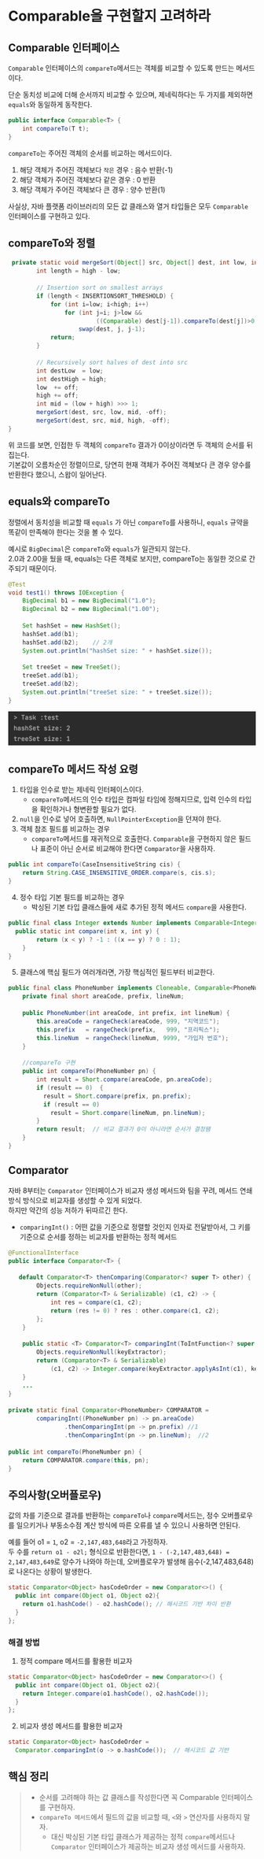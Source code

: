 # Comparable을 구현할지 고려하라
## Comparable 인터페이스
`Comparable` 인터페이스의 `compareTo`메서드는 객체를 비교할 수 있도록 만드는 메서드이다.

단순 동치성 비교에 더해 순서까지 비교할 수 있으며, 제네릭하다는 두 가지를 제외하면 `equals`와 동일하게 동작한다.
```java
public interface Comparable<T> {
	int compareTo(T t);
}
```

`compareTo`는 주어진 객체의 순서를 비교하는 메서드이다.
1. 해당 객체가 주어진 객체보다 `작은` 경우 : 음수 반환(-1)
2. 해당 객체가 주어진 객체보다 같은 경우 : 0 반환
3. 해당 객체가 주어진 객체보다 큰 경우 : 양수 반환(1)

사실상, 자바 플랫폼 라이브러리의 모든 값 클래스와 열거 타입들은 모두 `Comparable` 인터페이스를 구현하고 있다.

## compareTo와 정렬
```java
 private static void mergeSort(Object[] src, Object[] dest, int low, int high, int off) {
        int length = high - low;

        // Insertion sort on smallest arrays
        if (length < INSERTIONSORT_THRESHOLD) {
            for (int i=low; i<high; i++)
                for (int j=i; j>low &&
                         ((Comparable) dest[j-1]).compareTo(dest[j])>0; j--)
                    swap(dest, j, j-1);
            return;
        }

        // Recursively sort halves of dest into src
        int destLow  = low;
        int destHigh = high;
        low  += off;
        high += off;
        int mid = (low + high) >>> 1;
        mergeSort(dest, src, low, mid, -off);
        mergeSort(dest, src, mid, high, -off);
}
```

위 코드를 보면, 인접한 두 객체의 `compareTo` 결과가 0이상이라면 두 객체의 순서를 뒤집는다.</br>
기본값이 오름차순인 정렬이므로, 당연히 현재 객체가 주어진 객체보다 큰 경우 양수를 반환한다 했으니, 스왑이 일어난다.

## equals와 compareTo
정렬에서 동치성을 비교할 때 `equals` 가 아닌 `compareTo`를 사용하니, `equals` 규약을 똑같이 만족해야 한다는 것을 볼 수 있다.

예시로 `BigDecimal`은 `compareTo`와 `equals`가 일관되지 않는다. </br>
2.0과 2.00을 뒀을 때, equals는 다른 객체로 보지만, compareTo는 동일한 것으로 간주되기 때문이다.
```java
@Test
void test1() throws IOException {
    BigDecimal b1 = new BigDecimal("1.0");
    BigDecimal b2 = new BigDecimal("1.00");

    Set hashSet = new HashSet();
    hashSet.add(b1);
    hashSet.add(b2);    // 2개
    System.out.println("hashSet size: " + hashSet.size());

    Set treeSet = new TreeSet();
    treeSet.add(b1);
    treeSet.add(b2);
    System.out.println("treeSet size: " + treeSet.size());
}
```
![img.png](img.png)

## compareTo 메서드 작성 요령
1. 타입을 인수로 받는 제네릭 인터페이스이다.
   - `compareTo`메서드의 인수 타입은 컴파일 타임에 정해지므로, 입력 인수의 타입을 확인하거나 형변환할 필요가 없다.
2. `null`을 인수로 넣어 호출하면, `NullPointerException`을 던져야 한다.
3. 객체 참조 필드를 비교하는 경우
    - `compareTo`메서드를 재귀적으로 호출한다. `Comparable`을 구현하지 않은 필드나 표준이 아닌 순서로 비교해야 한다면 `Comparator`을 사용하자.
```java
public int compareTo(CaseInsensitiveString cis) {
    return String.CASE_INSENSITIVE_ORDER.compare(s, cis.s);
}
```
4. 정수 타입 기본 필드를 비교하는 경우
   - 박싱된 기본 타입 클래스들에 새로 추가된 정적 메서드 `compare`을 사용한다.
```java
public final class Integer extends Number implements Comparable<Integer> {
  public static int compare(int x, int y) {
        return (x < y) ? -1 : ((x == y) ? 0 : 1);
    }
}
```
5. 클래스에 핵심 필드가 여러개라면, 가장 핵심적인 필드부터 비교한다.
```java
public final class PhoneNumber implements Cloneable, Comparable<PhoneNumber> {
    private final short areaCode, prefix, lineNum;

    public PhoneNumber(int areaCode, int prefix, int lineNum) {
        this.areaCode = rangeCheck(areaCode, 999, "지역코드");
        this.prefix   = rangeCheck(prefix,   999, "프리픽스");
        this.lineNum  = rangeCheck(lineNum, 9999, "가입자 번호");
    }
 
    //compareTo 구현
    public int compareTo(PhoneNumber pn) {
        int result = Short.compare(areaCode, pn.areaCode);
        if (result == 0)  {
          result = Short.compare(prefix, pn.prefix);
          if (result == 0)
            result = Short.compare(lineNum, pn.lineNum);
        }
        return result;  // 비교 결과가 0이 아니라면 순서가 결정됌 
    }
}
```

## Comparator
자바 8부터는 `Comparator` 인터페이스가 비교자 생성 메서드와 팀을 꾸려, 메서드 연쇄 방식 방식으로 비교자를 생성할 수 있게 되었다. </br>
하지만 약간의 성능 저하가 뒤따르긴 한다.

- `comparingInt()` : 어떤 값을 기준으로 정렬할 것인지 인자로 전달받아서, 그 키를 기준으로 순서를 정하는 비교자를 반환하는 정적 메서드
```java
@FunctionalInterface
public interface Comparator<T> {

   default Comparator<T> thenComparing(Comparator<? super T> other) {
        Objects.requireNonNull(other);
        return (Comparator<T> & Serializable) (c1, c2) -> {
            int res = compare(c1, c2);
            return (res != 0) ? res : other.compare(c1, c2);
        };
    }

    public static <T> Comparator<T> comparingInt(ToIntFunction<? super T> keyExtractor) {
        Objects.requireNonNull(keyExtractor);
        return (Comparator<T> & Serializable)
            (c1, c2) -> Integer.compare(keyExtractor.applyAsInt(c1), keyExtractor.applyAsInt(c2));
    }
    ...
}

private static final Comparator<PhoneNumber> COMPARATOR =
        comparingInt((PhoneNumber pn) -> pn.areaCode)
                .thenComparingInt(pn -> pn.prefix) //1
                .thenComparingInt(pn -> pn.lineNum);  //2

public int compareTo(PhoneNumber pn) {
    return COMPARATOR.compare(this, pn);
}
```

## 주의사항(오버플로우)
값의 차를 기준으로 결과를 반환하는 `compareTo`나 `compare`메서드는, 정수 오버플로우를 일으키거나 부동소수점 계산 방식에 따른 오류를 낼 수 있으니 사용하면 안된다.

예를 들어 o1 = `1`, o2 = `-2,147,483,648`라고 가정하자.</br>
두 수를 `return o1 - o2l;` 형식으로 반환한다면, `1 - (-2,147,483,648) = 2,147,483,649`로 양수가 나와야 하는데, 오버플로우가 발생해 음수(-2,147,483,648)로 나온다는 상황이 발생한다.</br>
```java
static Comparator<Object> hasCodeOrder = new Comparator<>() {
  public int compare(Object o1, Object o2){
  	return o1.hashCode() - o2.hashCode(); // 해시코드 기반 차이 반환
  }
};
```

### 해결 방법
1. 정적 compare 메서드를 활용한 비교자
```java
static Comparator<Object> hasCodeOrder = new Comparator<>() {
  public int compare(Object o1, Object o2){
  	return Integer.compare(o1.hashCode(), o2.hashCode());
  }
};
```
2. 비교자 생성 메서드를 활용한 비교자
```java
static Comparator<Object> hasCodeOrder = 
  Comparator.comparingInt(o -> o.hashCode());  // 해시코드 값 기반
```

## 핵심 정리
> - 순서를 고려해야 하는 값 클래스를 작성한다면 꼭 Comparable 인터페이스를 구현하자.
> - `compareTo 메서드`에서 필드의 값을 비교할 때, `<`와 `>` 연산자를 사용하지 말자.
>   - 대신 박싱된 기본 타입 클래스가 제공하는 정적 `compare`메서드나 `Comparator` 인터페이스가 제공하는 비교자 생성 메서드를 사용하자.